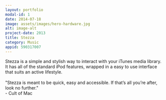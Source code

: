 ```yaml
---
layout: portfolio
modal-id: 1
date: 2014-07-18
image: assets/images/hero-hardware.jpg
alt: image-alt
project-date: 2013
title: Stezza
category: Music
appid: 590317007
---
```


Stezza is a simple and stylish way to interact with your iTunes media library. It has all of the standard iPod features, wrapped in a easy to use interface that suits an active lifestyle.<br><br>"Stezza is meant to be quick, easy and accessible. If that’s all you’re after, look no further."<br>- Cult of Mac<br><br>
